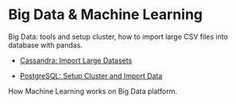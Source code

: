 Big Data & Machine Learning
=================================================

Big Data: tools and setup cluster, how to import large CSV files into database with pandas. 

* [Cassandra: Import Large Datasets](Step1_Cassandra_Import_Large_Datasets.ipynb)

* [PostgreSQL: Setup Cluster and Import Data](Step2_PostgreSQL.ipynb)

How Machine Learning works on Big Data platform.